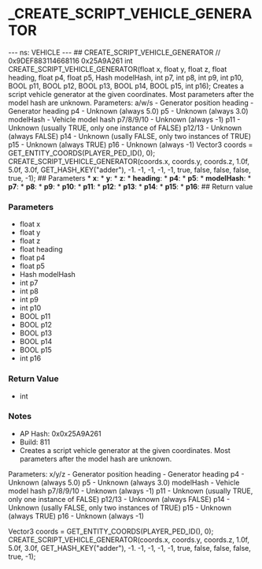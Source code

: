 # _CREATE_SCRIPT_VEHICLE_GENERATOR

--- ns: VEHICLE --- ## CREATE_SCRIPT_VEHICLE_GENERATOR  // 0x9DEF883114668116 0x25A9A261 int CREATE_SCRIPT_VEHICLE_GENERATOR(float x, float y, float z, float heading, float p4, float p5, Hash modelHash, int p7, int p8, int p9, int p10, BOOL p11, BOOL p12, BOOL p13, BOOL p14, BOOL p15, int p16);  Creates a script vehicle generator at the given coordinates. Most parameters after the model hash are unknown. Parameters: a/w/s - Generator position heading - Generator heading p4 - Unknown (always 5.0) p5 - Unknown (always 3.0) modelHash - Vehicle model hash p7/8/9/10 - Unknown (always -1) p11 - Unknown (usually TRUE, only one instance of FALSE) p12/13 - Unknown (always FALSE) p14 - Unknown (usally FALSE, only two instances of TRUE) p15 - Unknown (always TRUE) p16 - Unknown (always -1) Vector3 coords = GET_ENTITY_COORDS(PLAYER_PED_ID(), 0);	CREATE_SCRIPT_VEHICLE_GENERATOR(coords.x, coords.y, coords.z, 1.0f, 5.0f, 3.0f, GET_HASH_KEY("adder"), -1. -1, -1, -1, -1, true, false, false, false, true, -1);  ## Parameters * **x**: * **y**: * **z**: * **heading**: * **p4**: * **p5**: * **modelHash**: * **p7**: * **p8**: * **p9**: * **p10**: * **p11**: * **p12**: * **p13**: * **p14**: * **p15**: * **p16**:  ## Return value

### Parameters
* float x
* float y
* float z
* float heading
* float p4
* float p5
* Hash modelHash
* int p7
* int p8
* int p9
* int p10
* BOOL p11
* BOOL p12
* BOOL p13
* BOOL p14
* BOOL p15
* int p16

### Return Value
* int

### Notes
* AP Hash: 0x0x25A9A261
* Build: 811
* Creates a script vehicle generator at the given coordinates. Most parameters after the model hash are unknown.

Parameters:
x/y/z - Generator position
heading - Generator heading
p4 - Unknown (always 5.0)
p5 - Unknown (always 3.0)
modelHash - Vehicle model hash
p7/8/9/10 - Unknown (always -1)
p11 - Unknown (usually TRUE, only one instance of FALSE)
p12/13 - Unknown (always FALSE)
p14 - Unknown (usally FALSE, only two instances of TRUE)
p15 - Unknown (always TRUE)
p16 - Unknown (always -1)

Vector3 coords = GET_ENTITY_COORDS(PLAYER_PED_ID(), 0);    CREATE_SCRIPT_VEHICLE_GENERATOR(coords.x, coords.y, coords.z, 1.0f, 5.0f, 3.0f, GET_HASH_KEY("adder"), -1. -1, -1, -1, -1, true, false, false, false, true, -1);

